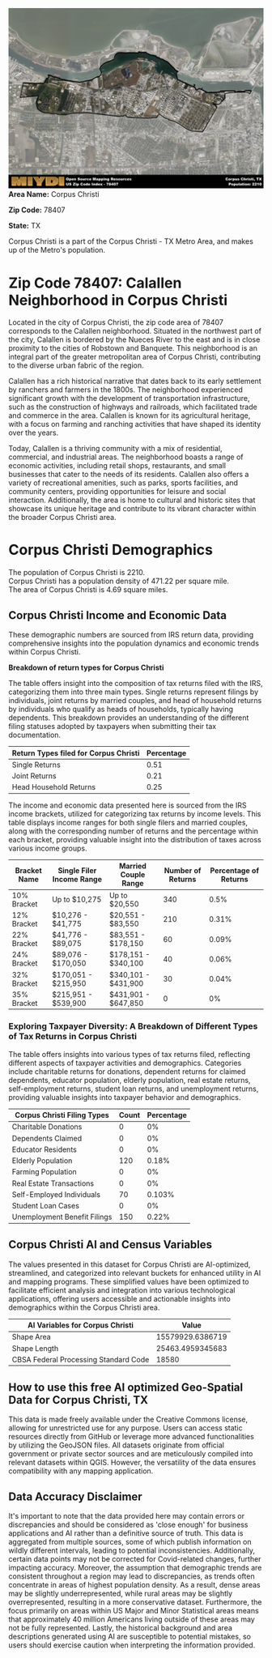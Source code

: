 ![Image Alt Text](../_images/78407.png)
**Area Name:** Corpus Christi

**Zip Code:** 78407

**State:** TX

Corpus Christi is a part of the Corpus Christi - TX Metro Area, and makes up  of the Metro's population.  

# Zip Code 78407: Calallen Neighborhood in Corpus Christi

Located in the city of Corpus Christi, the zip code area of 78407 corresponds to the Calallen neighborhood. Situated in the northwest part of the city, Calallen is bordered by the Nueces River to the east and is in close proximity to the cities of Robstown and Banquete. This neighborhood is an integral part of the greater metropolitan area of Corpus Christi, contributing to the diverse urban fabric of the region.

Calallen has a rich historical narrative that dates back to its early settlement by ranchers and farmers in the 1800s. The neighborhood experienced significant growth with the development of transportation infrastructure, such as the construction of highways and railroads, which facilitated trade and commerce in the area. Calallen is known for its agricultural heritage, with a focus on farming and ranching activities that have shaped its identity over the years.

Today, Calallen is a thriving community with a mix of residential, commercial, and industrial areas. The neighborhood boasts a range of economic activities, including retail shops, restaurants, and small businesses that cater to the needs of its residents. Calallen also offers a variety of recreational amenities, such as parks, sports facilities, and community centers, providing opportunities for leisure and social interaction. Additionally, the area is home to cultural and historic sites that showcase its unique heritage and contribute to its vibrant character within the broader Corpus Christi area.

# Corpus Christi Demographics

The population of Corpus Christi is 2210.  
Corpus Christi has a population density of 471.22 per square mile.  
The area of Corpus Christi is 4.69 square miles.  

## Corpus Christi Income and Economic Data

These demographic numbers are sourced from IRS return data, providing comprehensive insights into the population dynamics and economic trends within Corpus Christi.

**Breakdown of return types for Corpus Christi**

The table offers insight into the composition of tax returns filed with the IRS, categorizing them into three main types. Single returns represent filings by individuals, joint returns by married couples, and head of household returns by individuals who qualify as heads of households, typically having dependents. This breakdown provides an understanding of the different filing statuses adopted by taxpayers when submitting their tax documentation.

| Return Types filed for Corpus Christi                              | Percentage          |
|----------------------------------------------------------|---------------------|
| Single Returns                                            | 0.51 |
| Joint Returns                                             | 0.21 |
| Head Household Returns                                    | 0.25 |

The income and economic data presented here is sourced from the IRS income brackets, utilized for categorizing tax returns by income levels. This table displays income ranges for both single filers and married couples, along with the corresponding number of returns and the percentage within each bracket, providing valuable insight into the distribution of taxes across various income groups.

| Bracket Name       | Single Filer Income Range | Married Couple Range | Number of Returns | Percentage of Returns |
|--------------------|----------------------------|----------------------|-------------------|-----------------------|
| 10% Bracket        | Up to $10,275              | Up to $20,550        | 340 | 0.5% |
| 12% Bracket        | $10,276 - $41,775          | $20,551 - $83,550    | 210 | 0.31% |
| 22% Bracket        | $41,776 - $89,075          | $83,551 - $178,150   | 60 | 0.09% |
| 24% Bracket        | $89,076 - $170,050         | $178,151 - $340,100  | 40 | 0.06% |
| 32% Bracket        | $170,051 - $215,950        | $340,101 - $431,900  | 30 | 0.04% |
| 35% Bracket        | $215,951 - $539,900        | $431,901 - $647,850  | 0 | 0% |

### Exploring Taxpayer Diversity: A Breakdown of Different Types of Tax Returns in Corpus Christi

The table offers insights into various types of tax returns filed, reflecting different aspects of taxpayer activities and demographics. Categories include charitable returns for donations, dependent returns for claimed dependents, educator population, elderly population, real estate returns, self-employment returns, student loan returns, and unemployment returns, providing valuable insights into taxpayer behavior and demographics.

| Corpus Christi Filing Types                    | Count | Percentage |
|--------------------------------------|-------|------------|
| Charitable Donations                 | 0 | 0% |
| Dependents Claimed                   | 0 | 0% |
| Educator Residents                   | 0 | 0% |
| Elderly Population                   | 120 | 0.18% |
| Farming Population                   | 0 | 0% |
| Real Estate Transactions             | 0 | 0% |
| Self-Employed Individuals            | 70 | 0.103% |
| Student Loan Cases                   | 0 | 0% |
| Unemployment Benefit Filings         | 150 | 0.22% |

## Corpus Christi AI and Census Variables

The values presented in this dataset for Corpus Christi are AI-optimized, streamlined, and categorized into relevant buckets for enhanced utility in AI and mapping programs. These simplified values have been optimized to facilitate efficient analysis and integration into various technological applications, offering users accessible and actionable insights into demographics within the Corpus Christi area.

| AI Variables for Corpus Christi | Value |
|-------------|-------|
| Shape Area | 15579929.6386719 |
| Shape Length | 25463.4959345683 |
| CBSA Federal Processing Standard Code | 18580 |

## How to use this free AI optimized Geo-Spatial Data for Corpus Christi, TX

This data is made freely available under the Creative Commons license, allowing for unrestricted use for any purpose. Users can access static resources directly from GitHub or leverage more advanced functionalities by utilizing the GeoJSON files. All datasets originate from official government or private sector sources and are meticulously compiled into relevant datasets within QGIS. However, the versatility of the data ensures compatibility with any mapping application.

## Data Accuracy Disclaimer
It's important to note that the data provided here may contain errors or discrepancies and should be considered as 'close enough' for business applications and AI rather than a definitive source of truth. This data is aggregated from multiple sources, some of which publish information on wildly different intervals, leading to potential inconsistencies. Additionally, certain data points may not be corrected for Covid-related changes, further impacting accuracy. Moreover, the assumption that demographic trends are consistent throughout a region may lead to discrepancies, as trends often concentrate in areas of highest population density. As a result, dense areas may be slightly underrepresented, while rural areas may be slightly overrepresented, resulting in a more conservative dataset. Furthermore, the focus primarily on areas within US Major and Minor Statistical areas means that approximately 40 million Americans living outside of these areas may not be fully represented. Lastly, the historical background and area descriptions generated using AI are susceptible to potential mistakes, so users should exercise caution when interpreting the information provided.
